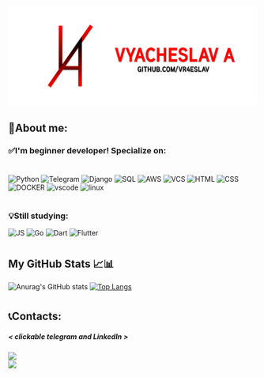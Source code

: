 [![Header](https://github.com/vR4eslav/vR4eslav/blob/main/assets/vr4eslav_shablon_banner.png)](https://www.instagram.com/alsvslv/)


## 📝About me:

### ✅I'm beginner developer! Specialize on: 
#
![Python](https://img.shields.io/badge/-Python-F7DA5A?style=for-the-badge&logo=python)
![Telegram](https://img.shields.io/badge/-TelegramAPI-26A6E7?style=for-the-badge&logo=telegram)
![Django](https://img.shields.io/badge/-Django-000000?style=for-the-badge&logo=django)
![SQL](https://img.shields.io/badge/-postgresql-F7F7F7?style=for-the-badge&logo=postgresql)
![AWS](https://img.shields.io/badge/-aws-F7F7F7?style=for-the-badge&logo=Amazon)
![VCS](https://img.shields.io/badge/-versioncontrol-F7F7F7?style=for-the-badge&logo=git)
![HTML](https://img.shields.io/badge/-html5-F7F7F7?style=for-the-badge&logo=html5)
![CSS](https://img.shields.io/badge/-css3-000000?style=for-the-badge&logo=CSS3)
![DOCKER](https://img.shields.io/badge/-DOCKER-F7F7F7?style=for-the-badge&logo=DOCKER)
![vscode](https://img.shields.io/badge/-vscode-0082CF?style=for-the-badge&logo=visualstudiocode)
![linux](https://img.shields.io/badge/-linux-F7F7F7?style=for-the-badge&logo=linux)
#
### 💡Still studying:

![JS](https://img.shields.io/badge/-JS-4C4C4C?style=for-the-badge&logo=javascript)
![Go](https://img.shields.io/badge/-GoLang-4C4C4C?style=for-the-badge&logo=go)
![Dart](https://img.shields.io/badge/-dart-000000?style=for-the-badge&logo=dart)
![Flutter](https://img.shields.io/badge/-flutter-015496?style=for-the-badge&logo=flutter)
#
## My GitHub Stats 📈📊


![Anurag's GitHub stats](https://github-readme-stats.vercel.app/api?username=vR4eslav&show_icons=true&title_color=E90000&icon_color=E90000&border_radius=25&count_private=True&line_height=20)
[![Top Langs](https://github-readme-stats.vercel.app/api/top-langs/?username=vR4eslav&title_color=E90000&&custom_title=My%20languages%20most%20used&border_radius=25)](https://github.com/vR4eslav)
#

## 📞Contacts:

##### < clickable telegram and LinkedIn >

[<img align="left" width="55px" src="https://cdn-icons-png.flaticon.com/512/216/216545.png" />][telegram]
<br />
[<img align="left" width="55px" src="https://img.icons8.com/glyph-neue/64/fa314a/linkedin.png"/>][linkedin]

[telegram]: https://t.me/slavetos
[linkedin]: https://www.linkedin.com/in/vyacheslav-alisov-47759b225





